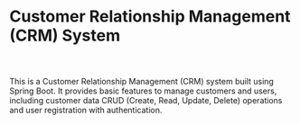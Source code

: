 <H1>Customer Relationship Management (CRM) System <H1></H1><br>
This is a Customer Relationship Management (CRM) system built using Spring Boot. It provides basic features to manage customers and users, including customer data CRUD (Create, Read, Update, Delete) operations and user registration with authentication.
